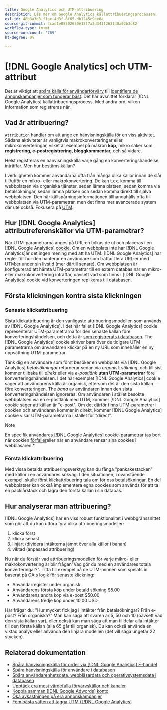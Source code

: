 ```yaml
---
title: Google Analytics och UTM-attribuering
description: Läs mer om Google Analytics källattribueringsprocessen.
exl-id: 48b8a3d3-f1ac-4d3f-8f65-db1245c9ae0a
source-git-commit: 4cad1e05502630e13f7a2d341f263140a02b3d82
workflow-type: tm+mt
source-wordcount: '769'
ht-degree: 0%

---
```


# [!DNL Google Analytics] och UTM-attribut

Det är viktigt att [spåra källa för användarförvärv](../../data-analyst/analysis/google-track-user-acq.md) till [identifiera de annonskampanjer som fungerar bäst](../../data-analyst/analysis/most-value-source-channel.md). Det här avsnittet förklarar [!DNL Google Analytics] källattribueringsprocess. Med andra ord, vilken information som registreras när.

## Vad är attribuering?

`Attribution` handlar om att ange en hänvisningskälla för en viss aktivitet. Sådana aktiviteter är vanligtvis makrokonverteringar eller mikrokonverteringar, vilket är exempel på makron **köp**, mikro saker som **registrering, e-postregistrering, bloggkommentar,** och så vidare.

Helst registreras en hänvisningskälla varje gång en konverteringshändelse inträffar. Men hur bestäms källan?

I verkligheten kommer användarna ofta från många olika källor innan de slår till/utför en mikro- eller makrokonvertering. De kan t.ex. komma till webbplatsen via organiska tjänster, sedan lämna platsen, sedan komma via betalsökningar, sedan lämna platsen och sedan komma direkt till själva webbplatsen. Den här källspårningsinformationen tillhandahålls ofta till webbplatsen via UTM-parametrar, men det finns mer avancerade system där ute också. Fokusera på [UTM](https://support.google.com/analytics/answer/1033867?hl=en&amp;ref_topic=1032998).

## Hur [!DNL Google Analytics] attributreferenskällor via UTM-parametrar?

När UTM-parametrarna anges på URL:en tolkas de ut och placeras i en [!DNL Google Analytics] [cookie](https://en.wikipedia.org/wiki/HTTP_cookie). Om en webbplats inte har [!DNL Google Analytics]är det ingen mening med att ha UTM. [!DNL Google Analytics] har regler för hur den hanterar en användare som träffar flera URL:er med UTM:er under sin livstid (mer därtill senare). Om webbplatsen är konfigurerad att hämta UTM-parametrar till en extern databas när en mikro- eller makrokonvertering inträffar, oavsett vad som finns i [!DNL Google Analytics] cookie vid konverteringen replikeras till databasen.

## Första klickningen kontra sista klickningen

### Senaste klickattribuering

Sista klickattribuering är den vanligaste attribueringsmodellen som används av [!DNL Google Analytics]. I det här fallet [!DNL Google Analytics] cookie representerar UTM-parametrarna för den senaste källan före konverteringshändelsen, och detta är [som registrerats i databasen](../../data-analyst/analysis/google-track-user-acq.md). The [!DNL Google Analytics] cookie skriver bara över de tidigare UTM-parametrarna om användaren klickar på en ny URL som innehåller en ny uppsättning UTM-parametrar.

Tänk dig en användare som först besöker en webbplats via [!DNL Google Analytics] *betalsökningar* returnerar sedan via *organisk sökning*, och till sist kommer tillbaka till *direkt* eller via *e-postlänk* **utan UTM-parametrar** före konverteringshändelsen. I det här exemplet [!DNL Google Analytics] cookie säger att användarens källa är organisk, eftersom det är den sista källan före konverteringen. The *bana* av användaren innan den sista konverteringshändelsen ignoreras. Om användaren i stället besökte webbplatsen via en e-postlänk med UTM, kommer [!DNL Google Analytics] cookie säger att källan är &quot;e-post&quot;. Om det därför finns UTM-parametrar i cookien och användaren kommer in direkt, kommer [!DNL Google Analytics] cookie visar UTM-parametrarna i stället för &quot;direct&quot;.

>[!NOTE]
>
>En specifik användares [!DNL Google Analytics] cookie-parametrar tas bort när cookien [förfaller](https://developers.google.com/analytics/devguides/collection/analyticsjs/cookie-usage)eller när en användare rensar sina cookies i webbläsaren.*

### Första klickattribuering

Med vissa betalda attribueringsverktyg kan du fånga &quot;pankakestacken&quot; med källor i en användares sökväg. I den situationen, i ovanstående exempel, skulle först klickattribuering tala om för oss betalsökningar. En del webbplatser kan också implementera egna cookies som används för att ta en packlårstack och lagra den första källan i sin databas.

## Hur analyserar man attribuering?

[!DNL Google Analytics] har en viss robust funktionalitet i webbgränssnittet som gör att du kan utföra fyra olika attribueringsmodeller:

1. klicka först
1. klicka senast
1. linjärt (dividera intäkterna jämnt över alla källor i banan)
1. viktad (anpassad attribuering)

Nu när du förstår vad attribueringsmodellen för varje mikro- eller makrokonvertering är blir frågan&quot;Vad gör du med en användares totala konverteringar?&quot;.  Titta till exempel på de UTM-minnen som spelats in baserat på GA:s logik för senaste klickning:

* Användarregister under organisk
* Användarens första köp under betald sökning $5.00
* Användarens andra köp via e-post $50.00
* Användarens tredje köp under 10,00 USD

Här frågar du: &quot;Hur mycket fick jag i intäkter från betalsökningar? Från e-post?  Från organiska?&quot; Man kan säga att svaren är 5, 50 och 10 (oavsett vad den sista källan var), eller också kan man säga att man tilldelar alla intäkter till den första källan (alla 65 går till organisk). Du kan också använda en viktad analys eller använda den linjära modellen (det vill säga ungefär 22 stycken).

## Relaterad dokumentation

* [Spåra hänvisningskälla för order via [!DNL Google Analytics] E-handel](../importing-data/integrations/google-ecommerce.md)
* [Spåra hänvisningskälla för användare i databasen](../analysis/google-track-user-acq.md)
* [Spåra användarenhetsdata, webbläsardata och operativsystemsdata i databasen](../analysis/google-track-user-acq.md)
* [Upptäck era mest värdefulla förvärvskällor och kanaler](../analysis/most-value-source-channel.md)
* [Koppla samman [!DNL Google Adwords] konto](../importing-data/integrations/google-adwords.md)
* [Öka avkastningen på era annonskampanjer](../analysis/roi-ad-camp.md)
* [Fem bästa sätten att tagga UTM i [!DNL Google Analytics]](../../best-practices/utm-tagging-google.md)
